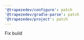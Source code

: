 ```yaml
---
'@trapezedev/configure': patch
'@trapezedev/gradle-parse': patch
'@trapezedev/project': patch
---
```


Fix build
